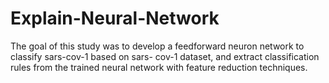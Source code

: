 # Explain-Neural-Network
The goal of this study was to develop a feedforward neuron network to classify sars-cov-1 based on sars- cov-1 dataset, and extract classification rules from the trained neural network with feature reduction techniques.
